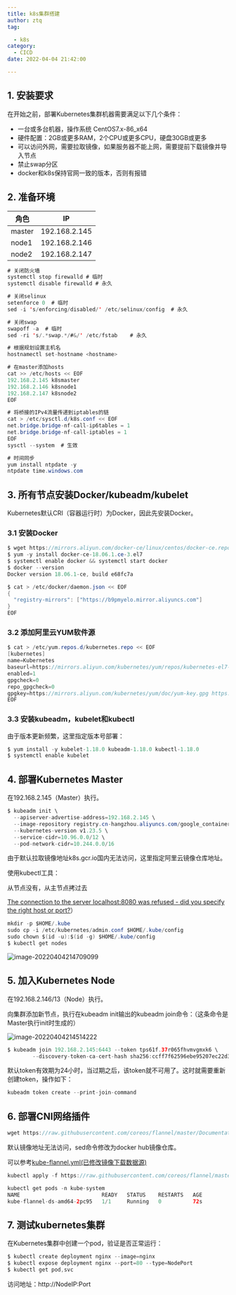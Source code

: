 ```yaml
---
title: k8s集群搭建
author: ztq
tag:

  - k8s
category:
  - CICD
date: 2022-04-04 21:42:00

---
```


## 1. 安装要求

在开始之前，部署Kubernetes集群机器需要满足以下几个条件：

- 一台或多台机器，操作系统 CentOS7.x-86_x64
- 硬件配置：2GB或更多RAM，2个CPU或更多CPU，硬盘30GB或更多
- 可以访问外网，需要拉取镜像，如果服务器不能上网，需要提前下载镜像并导入节点
- 禁止swap分区
- docker和k8s保持官网一致的版本，否则有报错

## 2. 准备环境

| 角色   | IP            |
| ------ | ------------- |
| master | 192.168.2.145 |
| node1  | 192.168.2.146 |
| node2  | 192.168.2.147 |

```java
# 关闭防火墙
systemctl stop firewalld # 临时
systemctl disable firewalld # 永久

# 关闭selinux
setenforce 0  # 临时
sed -i 's/enforcing/disabled/' /etc/selinux/config  # 永久

# 关闭swap
swapoff -a  # 临时
sed -ri 's/.*swap.*/#&/' /etc/fstab    # 永久

# 根据规划设置主机名
hostnamectl set-hostname <hostname>

# 在master添加hosts
cat >> /etc/hosts << EOF
192.168.2.145 k8smaster
192.168.2.146 k8snode1
192.168.2.147 k8snode2
EOF

# 将桥接的IPv4流量传递到iptables的链
cat > /etc/sysctl.d/k8s.conf << EOF
net.bridge.bridge-nf-call-ip6tables = 1
net.bridge.bridge-nf-call-iptables = 1
EOF
sysctl --system  # 生效

# 时间同步
yum install ntpdate -y
ntpdate time.windows.com
```

## 3. 所有节点安装Docker/kubeadm/kubelet

Kubernetes默认CRI（容器运行时）为Docker，因此先安装Docker。

### 3.1 安装Docker

```java
$ wget https://mirrors.aliyun.com/docker-ce/linux/centos/docker-ce.repo -O /etc/yum.repos.d/docker-ce.repo
$ yum -y install docker-ce-18.06.1.ce-3.el7
$ systemctl enable docker && systemctl start docker
$ docker --version
Docker version 18.06.1-ce, build e68fc7a
```

```java
$ cat > /etc/docker/daemon.json << EOF
{
  "registry-mirrors": ["https://b9pmyelo.mirror.aliyuncs.com"]
}
EOF
```

### 3.2 添加阿里云YUM软件源

```java
$ cat > /etc/yum.repos.d/kubernetes.repo << EOF
[kubernetes]
name=Kubernetes
baseurl=https://mirrors.aliyun.com/kubernetes/yum/repos/kubernetes-el7-x86_64
enabled=1
gpgcheck=0
repo_gpgcheck=0
gpgkey=https://mirrors.aliyun.com/kubernetes/yum/doc/yum-key.gpg https://mirrors.aliyun.com/kubernetes/yum/doc/rpm-package-key.gpg
EOF
```

### 3.3 安装kubeadm，kubelet和kubectl

由于版本更新频繁，这里指定版本号部署：

```java
$ yum install -y kubelet-1.18.0 kubeadm-1.18.0 kubectl-1.18.0
$ systemctl enable kubelet
```

## 4. 部署Kubernetes Master

在192.168.2.145（Master）执行。

```java
$ kubeadm init \
  --apiserver-advertise-address=192.168.2.145 \
  --image-repository registry.cn-hangzhou.aliyuncs.com/google_containers \
  --kubernetes-version v1.23.5 \
  --service-cidr=10.96.0.0/12 \
  --pod-network-cidr=10.244.0.0/16
```

由于默认拉取镜像地址k8s.gcr.io国内无法访问，这里指定阿里云镜像仓库地址。

使用kubectl工具：

从节点没有，从主节点拷过去

[The connection to the server localhost:8080 was refused - did you specify the right host or port?](https://blog.csdn.net/M82_A1/article/details/99671934)）

```java
mkdir -p $HOME/.kube
sudo cp -i /etc/kubernetes/admin.conf $HOME/.kube/config
sudo chown $(id -u):$(id -g) $HOME/.kube/config
$ kubectl get nodes
```

![image-20220404214709099](/assets/images/image-20220404214709099.png)

## 5. 加入Kubernetes Node

在192.168.2.146/13（Node）执行。

向集群添加新节点，执行在kubeadm init输出的kubeadm join命令：（这条命令是Master执行init时生成的）

![image-20220404214514222](/assets/images/image-20220404214514222.png)

```java
$ kubeadm join 192.168.2.145:6443 --token tps61f.37r065fhvmvgmxk6 \
        --discovery-token-ca-cert-hash sha256:ccff7f62596ebe95207ec22d3d32fa9183a0200d7cfc50b6a10cfa1626593a2e
```

默认token有效期为24小时，当过期之后，该token就不可用了。这时就需要重新创建token，操作如下：

```java
kubeadm token create --print-join-command
```

## 6. 部署CNI网络插件

```java
wget https://raw.githubusercontent.com/coreos/flannel/master/Documentation/kube-flannel.yml
```

默认镜像地址无法访问，sed命令修改为docker hub镜像仓库。

可以参考[kube-flannel.yml(已修改镜像下载数据源)](https://blog.csdn.net/weixin_43298522/article/details/109769013)

```java
kubectl apply -f https://raw.githubusercontent.com/coreos/flannel/master/Documentation/kube-flannel.yml

kubectl get pods -n kube-system
NAME                          READY   STATUS    RESTARTS   AGE
kube-flannel-ds-amd64-2pc95   1/1     Running   0          72s
```

## 7. 测试kubernetes集群

在Kubernetes集群中创建一个pod，验证是否正常运行：

```java
$ kubectl create deployment nginx --image=nginx
$ kubectl expose deployment nginx --port=80 --type=NodePort
$ kubectl get pod,svc
```

访问地址：http://NodeIP:Port  

